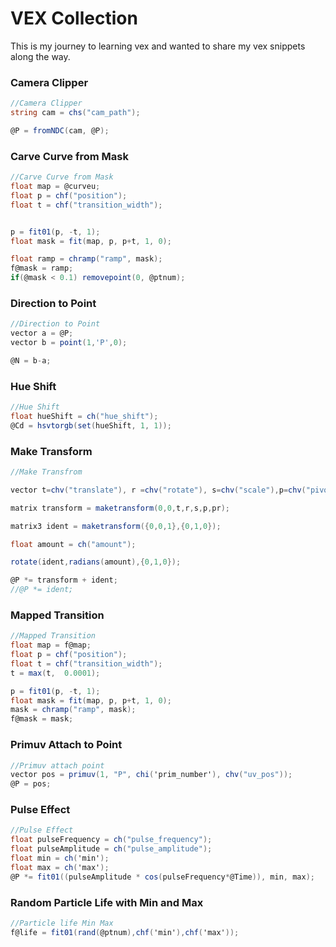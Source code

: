 
# VEX Collection

This is my journey to learning vex and wanted to share my vex snippets along the way.

### Camera Clipper
``` c#
//Camera Clipper
string cam = chs("cam_path");

@P = fromNDC(cam, @P);
```

### Carve Curve from Mask
``` c#
//Carve Curve from Mask
float map = @curveu;
float p = chf("position");
float t = chf("transition_width");


p = fit01(p, -t, 1);
float mask = fit(map, p, p+t, 1, 0);

float ramp = chramp("ramp", mask);
f@mask = ramp;
if(@mask < 0.1) removepoint(0, @ptnum);
```

### Direction to Point
``` c#
//Direction to Point
vector a = @P;
vector b = point(1,'P',0);

@N = b-a;
```

### Hue Shift
``` c#
//Hue Shift
float hueShift = ch("hue_shift");
@Cd = hsvtorgb(set(hueShift, 1, 1));
```

### Make Transform
``` c#
//Make Transfrom

vector t=chv("translate"), r =chv("rotate"), s=chv("scale"),p=chv("pivot"), pr=chv("pivotRotation");

matrix transform = maketransform(0,0,t,r,s,p,pr);

matrix3 ident = maketransform({0,0,1},{0,1,0});

float amount = ch("amount");

rotate(ident,radians(amount),{0,1,0});

@P *= transform + ident;
//@P *= ident;
```

### Mapped Transition
``` c#
//Mapped Transition
float map = f@map;
float p = chf("position");
float t = chf("transition_width");
t = max(t,  0.0001);

p = fit01(p, -t, 1);
float mask = fit(map, p, p+t, 1, 0);
mask = chramp("ramp", mask);
f@mask = mask;
```

### Primuv Attach to Point
``` c#
//Primuv attach point
vector pos = primuv(1, "P", chi('prim_number'), chv("uv_pos"));
@P = pos;
```

###  Pulse Effect
``` c#
//Pulse Effect
float pulseFrequency = ch("pulse_frequency");
float pulseAmplitude = ch("pulse_amplitude");
float min = ch('min');
float max = ch('max');
@P *= fit01((pulseAmplitude * cos(pulseFrequency*@Time)), min, max);
```

### Random Particle Life with Min and Max
``` c#
//Particle life Min Max
f@life = fit01(rand(@ptnum),chf('min'),chf('max'));
```



